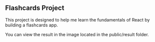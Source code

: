 ## Flashcards Project

This project is designed to help me learn the fundamentals of React by building a flashcards app.

You can view the result in the image located in the public/result folder.
